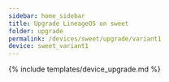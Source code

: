 ```yaml
---
sidebar: home_sidebar
title: Upgrade LineageOS on sweet
folder: upgrade
permalink: /devices/sweet/upgrade/variant1
device: sweet_variant1
---
```

{% include templates/device_upgrade.md %}
